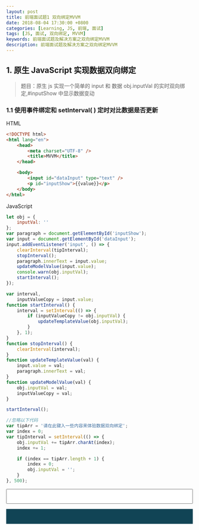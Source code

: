 ```yaml
---
layout: post
title: 前端面试题1 双向绑定MVVM
date: 2018-08-04 17:30:00 +0800
categories: [Learning, JS, 前端, 面试]
tags: [JS, 面试, 双向绑定, MVVM]
keywords: 前端面试题及解决方案之双向绑定MVVM
description: 前端面试题及解决方案之双向绑定MVVM
---
```


## 1. 原生 JavaScript 实现数据双向绑定

> 题目：原生 js 实现一个简单的 input 和 数据 obj.inputVal 的实时双向绑定,#inputShow 中显示数据变动

### 1.1 使用事件绑定和 setInterval( ) 定时对比数据是否更新

HTML

```html
<!DOCTYPE html>
<html lang="en">
	<head>
		<meta charset="UTF-8" />
		<title>MVVM</title>
	</head>

	<body>
		<input id="dataInput" type="text" />
		<p id="inputShow">{{value}}</p>
	</body>
</html>
```

JavaScript

```js
let obj = {
	inputVal: ''
};
var paragraph = document.getElementById('inputShow');
var input = document.getElementById('dataInput');
input.addEventListener('input', () => {
	clearInterval(tipInterval);
	stopInterval();
	paragraph.innerText = input.value;
	updateModelValue(input.value);
	console.warn(obj.inputVal);
	startInterval();
});

var interval,
	inputValueCopy = input.value;
function startInterval() {
	interval = setInterval(() => {
		if (inputValueCopy != obj.inputVal) {
			updateTemplateValue(obj.inputVal);
		}
	}, 1);
}
function stopInterval() {
	clearInterval(interval);
}
function updateTemplateValue(val) {
	input.value = val;
	paragraph.innerText = val;
}
function updateModelValue(val) {
	obj.inputVal = val;
	inputValueCopy = val;
}

startInterval();

//忽略以下代码
var tipArr = '请在此键入一些内容来体验数据双向绑定';
var index = 0;
var tipInterval = setInterval(() => {
	obj.inputVal += tipArr.charAt(index);
	index += 1;

	if (index == tipArr.length + 1) {
		index = 0;
		obj.inputVal = '';
	}
}, 500);
```

<input id="dataInput" type="text" style="margin: 0; padding: 0; display: block; height: 40px; width: 100%;"/>
<p id="inputShow" style="user-select: none; -webkit-user-select: none; text-indent: 0; height: 40px; width: 100%; background: #145; color: #ccc;"></p>
